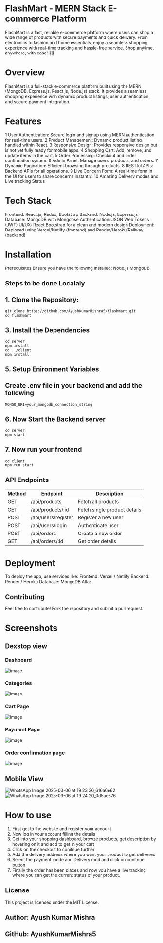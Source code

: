 
# FlashMart - MERN Stack E-commerce Platform
FlashMart is a fast, reliable e-commerce platform where users can shop a wide range of products with secure payments and quick delivery. From electronics to fashion and home essentials, enjoy a seamless shopping experience with real-time tracking and hassle-free service. Shop anytime, anywhere, with ease! 🚀🛒

# Overview
 FlashMart is a full-stack e-commerce platform built using the MERN (MongoDB, Express.js, React.js, Node.js) stack. It provides a seamless shopping experience with dynamic 
    product listings, user authentication, and secure payment integration.

# Features
1 User Authentication: Secure login and signup using MERN authentication for real-time users.
2 Product Management: Dynamic product listing handled within React.
3 Responsive Design: Provides responsive design but is not yet fully ready for mobile apps.
4 Shopping Cart: Add, remove, and update items in the cart.
5 Order Processing: Checkout and order confirmation system.
6 Admin Panel: Manage users, products, and orders.
7 Dynamic Pagination: Efficient browsing through products.
8 RESTful APIs: Backend APIs for all operations.
9 Live Concern Form: A real-time form in the UI for users to share concerns instantly.
10 Amazing Delivery modes and Live tracking Status

# Tech Stack
   Frontend: React.js, Redux, Bootstrap
   Backend: Node.js, Express.js
   Database: MongoDB with Mongoose
   Authentication: JSON Web Tokens (JWT)
   UI/UX: React Bootstrap for a clean and modern design
   Deployment: Deployed using Vercel/Netlify (frontend) and Render/Heroku/Railway (backend)

# Installation
Prerequisites
Ensure you have the following installed:
   Node.js
   MongoDB
## Steps to be done Localaly
## 1. Clone the Repository:
    git clone https://github.com/AyushKumarMishra5/flashmart.git
    cd flashmart

##  3. Install the Dependencies
    cd server
    npm install
    cd ../client
    npm install

## 5. Setup Enironment Variables
   ## Create .env file in your backend and add the following
    MONGO_URI=your_mongodb_connection_string

## 6. Now Start the Backend server
    cd server
    npm start

## 7. Now run your frontend
    cd client
    npm run start

## API Endpoints
| Method | Endpoint            | Description                   |
|--------|---------------------|-------------------------------|
| GET    | /api/products       | Fetch all products            |
| GET    | /api/products/:id   | Fetch single product details  |
| POST   | /api/users/register | Register a new user           |
| POST   | /api/users/login    | Authenticate user             |
| POST   | /api/orders         | Create a new order            |
| GET    | /api/orders/:id     | Get order details             |

# Deployment
   To deploy the app, use services like:
   Frontend: Vercel / Netlify
   Backend: Render / Heroku
   Database: MongoDB Atlas

## Contributing
Feel free to contribute! Fork the repository and submit a pull request.

# Screenshots
## Dexstop view
### Dashboard
![image](https://github.com/user-attachments/assets/b279e89d-c8f2-458d-a249-8e5f42e5276e)
### Categories
![image](https://github.com/user-attachments/assets/2c7b9b9c-e6ff-4ecb-8c39-c5eb5b73553f)
### Cart Page
![image](https://github.com/user-attachments/assets/02e284f6-9890-4643-a471-58ea89c96122)
### Payment Page
![image](https://github.com/user-attachments/assets/ea028e38-d002-4f92-b2a8-3becc3711a96)
### Order confirmation page
![image](https://github.com/user-attachments/assets/54a637b0-2272-498f-9a66-f52b6a603fd8)

## Mobile View
![WhatsApp Image 2025-03-06 at 19 23 36_616a6e62](https://github.com/user-attachments/assets/36442a65-3752-4115-a635-4cce560243f7)
![WhatsApp Image 2025-03-06 at 19 24 20_0d5ae576](https://github.com/user-attachments/assets/ffba7567-7843-4c4f-954e-a1c9418ff17b)

# How to use
1. First get to the website and register your account
2. Now log in your account filling the details
3. Get into your shopping dashboard, browze products, get description by hovering on it and add to get in your cart
4. Click on the checkout to conitnue further
5. Add the delivery address where you want your product to get delivered
6. Select the payment mode and Delivery mod and click on conitnue button
7. Finally the order has been places and now you have a live tracking where you can get the current status of your product.
   
## License
This project is licensed under the MIT License.

## Author: Ayush Kumar Mishra
## GitHub: AyushKumarMishra5

